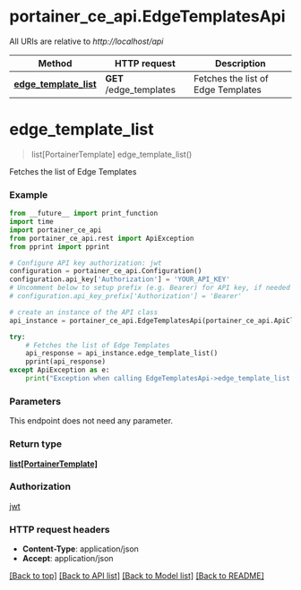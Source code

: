 # portainer_ce_api.EdgeTemplatesApi

All URIs are relative to *http://localhost/api*

Method | HTTP request | Description
------------- | ------------- | -------------
[**edge_template_list**](EdgeTemplatesApi.md#edge_template_list) | **GET** /edge_templates | Fetches the list of Edge Templates


# **edge_template_list**
> list[PortainerTemplate] edge_template_list()

Fetches the list of Edge Templates

### Example
```python
from __future__ import print_function
import time
import portainer_ce_api
from portainer_ce_api.rest import ApiException
from pprint import pprint

# Configure API key authorization: jwt
configuration = portainer_ce_api.Configuration()
configuration.api_key['Authorization'] = 'YOUR_API_KEY'
# Uncomment below to setup prefix (e.g. Bearer) for API key, if needed
# configuration.api_key_prefix['Authorization'] = 'Bearer'

# create an instance of the API class
api_instance = portainer_ce_api.EdgeTemplatesApi(portainer_ce_api.ApiClient(configuration))

try:
    # Fetches the list of Edge Templates
    api_response = api_instance.edge_template_list()
    pprint(api_response)
except ApiException as e:
    print("Exception when calling EdgeTemplatesApi->edge_template_list: %s\n" % e)
```

### Parameters
This endpoint does not need any parameter.

### Return type

[**list[PortainerTemplate]**](PortainerTemplate.md)

### Authorization

[jwt](../README.md#jwt)

### HTTP request headers

 - **Content-Type**: application/json
 - **Accept**: application/json

[[Back to top]](#) [[Back to API list]](../README.md#documentation-for-api-endpoints) [[Back to Model list]](../README.md#documentation-for-models) [[Back to README]](../README.md)

